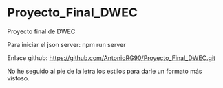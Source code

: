# Proyecto_Final_DWEC
Proyecto final de DWEC

Para iniciar el json server: npm run server

Enlace github: https://github.com/AntonioRG90/Proyecto_Final_DWEC.git

No he seguido al pie de la letra los estilos para darle un formato más vistoso.